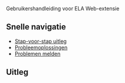 Gebruikershandleiding voor ELA Web-extensie

## Snelle navigatie
- [Stap-voor-stap uitleg](#uitleg)
- [Probleemoplossingen](#problemen)
- [Problemen melden](#foutrapporten)

## Uitleg
